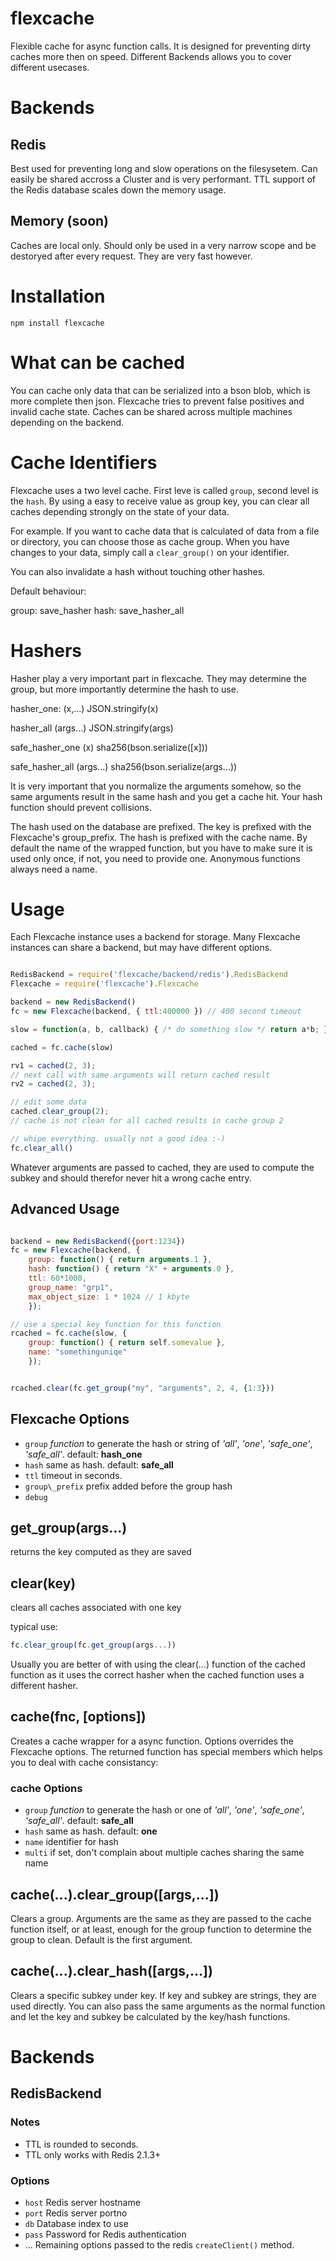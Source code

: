 flexcache
=======

Flexible cache for async function calls. It is designed for preventing dirty caches more then on speed.
Different Backends allows you to cover different usecases.


# Backends


## Redis


Best used for preventing long and slow operations on the filesysetem. Can easily be shared accross a Cluster and is
very performant. TTL support of the Redis database scales down the memory usage. 


## Memory (soon)


Caches are local only. Should only be used in a very narrow scope and be destoryed after every request. They are very
fast however.


# Installation


    npm install flexcache


# What can be cached

You can cache only data that can be serialized into a bson blob, which is more complete then json. 
Flexcache tries to prevent false positives and invalid cache state. Caches can be shared across multiple machines depending
on the backend.


# Cache Identifiers


Flexcache uses a two level cache.
First leve is called `group`, second level is the `hash`.
By using a easy to receive value as group key, you can clear all caches depending strongly on the state of your data.

For example. If you want to cache data that is calculated of data from a file or directory, you can choose those as cache group.
When you have changes to your data, simply call a `clear_group()` on your identifier.

You can also invalidate a hash without touching other hashes.

Default behaviour:

group: save\_hasher
hash: save\_hasher\_all


# Hashers


Hasher play a very important part in flexcache.
They may determine the group, but more importantly determine the hash to use.

hasher_one: (x,...)
    JSON.stringify(x)

hasher_all (args...)
    JSON.stringify(args)

safe_hasher_one (x)
    sha256(bson.serialize([x]))

safe_hasher_all (args...)
    sha256(bson.serialize(args...))

It is very important that you normalize the arguments somehow, so the same arguments result in the same hash and
you get a cache hit. Your hash function should prevent collisions.

The hash used on the database are prefixed. The key is prefixed with the Flexcache\'s group\_prefix. The hash is
prefixed with the cache name. By default the name of the wrapped function, but you have to make sure it is used
only once, if not, you need to provide one. Anonymous functions always need a name.


# Usage


Each Flexcache instance uses a backend for storage. Many Flexcache instances can share a backend, but may have
different options.

```javascript

RedisBackend = require('flexcache/backend/redis').RedisBackend
Flexcache = require('flexcache').Flexcache

backend = new RedisBackend()
fc = new Flexcache(backend, { ttl:400000 }) // 400 second timeout

slow = function(a, b, callback) { /* do something slow */ return a*b; }

cached = fc.cache(slow)

rv1 = cached(2, 3);
// next call with same arguments will return cached result
rv2 = cached(2, 3);

// edit some data
cached.clear_group(2);
// cache is not clean for all cached results in cache group 2

// whipe everything. usually not a good idea :-)
fc.clear_all()

```

Whatever arguments are passed to cached, they are used to compute the subkey and should therefor never hit a wrong
cache entry. 
    

Advanced Usage
--------------

```javascript

backend = new RedisBackend({port:1234})
fc = new Flexcache(backend, {
    group: function() { return arguments.1 },
    hash: function() { return "X" + arguments.0 },
    ttl: 60*1000,
    group_name: "grp1",
    max_object_size: 1 * 1024 // 1 kbyte
    });

// use a special key function for this function
rcached = fc.cache(slow, {
    group: function() { return self.somevalue },
    name: "somethinguniqe"
    }); 


rcached.clear(fc.get_group("my", "arguments", 2, 4, {1:3}))
```


## Flexcache Options

  - `group` *function* to generate the hash or string of *'all'*, *'one'*, *'safe_one'*, *'safe_all'*. default: **hash\_one**
  - `hash` same as hash. default: **safe\_all**
  - `ttl` timeout in seconds.
  - `group\_prefix` prefix added before the group hash
  - `debug` 

## get\_group(args...)

returns the key computed as they are saved

## clear(key)

clears all caches associated with one key

typical use:

```javascript
fc.clear_group(fc.get_group(args...))
```

Usually you are better of with using the clear(...) function of the cached function as it uses the correct hasher when the cached function
uses a different hasher.

## cache(fnc, [options])

Creates a cache wrapper for a async function. Options overrides the Flexcache options.
The returned function has special members which helps you to deal with cache consistancy:

### cache Options

  - `group` *function* to generate the hash or one of *'all'*, *'one'*, *'safe_one'*, *'safe_all'*. default: **safe_all**
  - `hash` same as hash. default: **one**
  - `name` identifier for hash
  - `multi` if set, don't complain about multiple caches sharing the same name


## cache(...).clear\_group([args,...])

Clears a group. Arguments are the same as they are passed to the cache function itself, or at least, enough for the group function
to determine the group to clean. Default is the first argument.

## cache(...).clear\_hash([args,...])

Clears a specific subkey under key. If key and subkey are strings, they are used directly.
You can also pass the same arguments as the normal function and let the key and subkey be calculated by the key/hash functions.





# Backends

## RedisBackend

### Notes

  - TTL is rounded to seconds.
  - TTL only works with Redis 2.1.3+


### Options

  - `host` Redis server hostname
  - `port` Redis server portno
  - `db` Database index to use
  - `pass` Password for Redis authentication
  - ...    Remaining options passed to the redis `createClient()` method.


